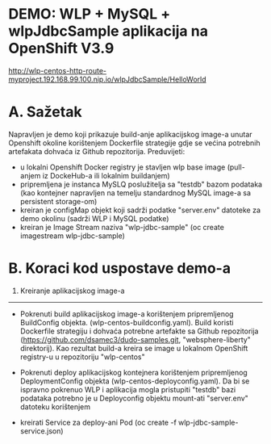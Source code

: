 DEMO: WLP + MySQL + wlpJdbcSample aplikacija na OpenShift V3.9
==============================================================
http://wlp-centos-http-route-myproject.192.168.99.100.nip.io/wlpJdbcSample/HelloWorld

A. Sažetak
===========

Napravljen je demo koji prikazuje build-anje aplikacijskog image-a unutar Openshift okoline 
korištenjem Dockerfile strategije gdje se većina potrebnih artefakata dohvaća iz Github repozitorija.
Preduvijeti:
* u lokalni Openshift Docker registry je stavljen wlp base image (pull-anjem iz DockeHub-a ili lokalnim buildanjem)
* pripremljena je instanca MySLQ poslužitelja sa "testdb" bazom podataka (kao kontejner napravljen na temelju standardnog 
  MySQL image-a sa persistent storage-om)
* kreiran je configMap objekt koji sadrži podatke "server.env" datoteke za demo okolinu (sadrži WLP i MySQL podatke)
* kreiran je Image Stream naziva "wlp-jdbc-sample" (oc create imagestream wlp-jdbc-sample)

B. Koraci kod uspostave demo-a
==============================

1. Kreiranje aplikacijskog image-a
----------------------------------

* Pokrenuti build aplikacijskog image-a korištenjem pripremljenog BuildConfig objekta. 
  (wlp-centos-buildconfig.yaml).
  Build koristi Dockerfile strategiju i dohvaća potrebne artefakte sa Github repozitorija 
  (https://github.com/dsamec3/dudo-samples.git, "websphere-liberty" direktorij).
  Kao rezultat build-a kreira se image u lokalnom OpenShift registry-u u repozitoriju "wlp-centos"
* Pokrenuti deploy aplikacijskog kontejnera korištenjem pripremljenog DeploymentConfig objekta
  (wlp-centos-deployconfig.yaml).
  Da bi se ispravno pokrenuo WLP i aplikacija mogla pristupiti "testdb" bazi podataka potrebno je u 
  Deployconfig objektu mount-ati "server.env" datoteku korištenjem 

* kreirati Service za deploy-ani Pod (oc create -f wlp-jdbc-sample-service.json)


